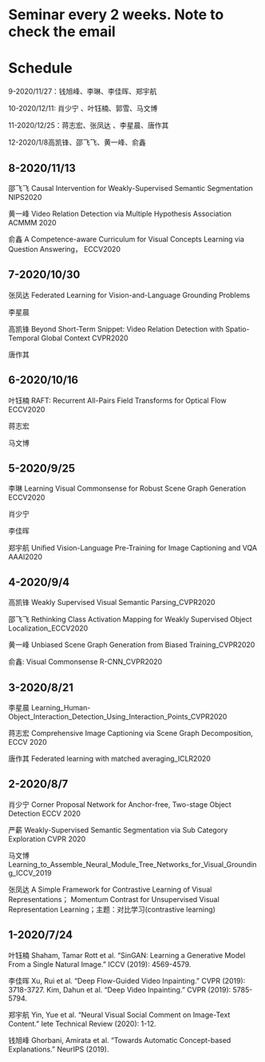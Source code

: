 # Seminar every 2 weeks. Note to check the email

# Schedule

9-2020/11/27：钱旭峰、李琳、李佳晖、郑宇航

10-2020/12/11: 肖少宁 、叶钰楠、郭雪、马文博  

11-2020/12/25：蒋志宏、张凤达 、李星晨、唐作其

12-2020/1/8高凯锋、邵飞飞、黄一峰、俞鑫

## **8-2020/11/13**	

邵飞飞	Causal Intervention for Weakly-Supervised Semantic Segmentation NIPS2020									

黄一峰	Video Relation Detection via Multiple Hypothesis Association ACMMM 2020									

俞鑫	A Competence-aware Curriculum for Visual Concepts Learning via Question Answering， ECCV2020									


## 7-2020/10/30	

张凤达	Federated Learning for Vision-and-Language Grounding Problems									

李星晨										

高凯锋	Beyond Short-Term Snippet: Video Relation Detection with Spatio-Temporal Global Context CVPR2020							

唐作其	

## 6-2020/10/16											

叶钰楠	RAFT: Recurrent All-Pairs Field Transforms for Optical Flow ECCV2020								

蒋志宏										

马文博	
								
## 5-2020/9/25	

李琳   Learning Visual Commonsense for Robust Scene Graph Generation ECCV2020 							

肖少宁										

李佳晖										

郑宇航	Uniﬁed Vision-Language Pre-Training for Image Captioning and VQA AAAI2020									

## 4-2020/9/4	

高凯锋	Weakly Supervised Visual Semantic Parsing_CVPR2020									

邵飞飞	Rethinking Class Activation Mapping for Weakly Supervised Object Localization_ECCV2020									

黄一峰	Unbiased Scene Graph Generation from Biased Training_CVPR2020									

俞鑫:	Visual Commonsense R-CNN_CVPR2020

## 3-2020/8/21	

李星晨	Learning_Human-Object_Interaction_Detection_Using_Interaction_Points_CVPR2020									

蒋志宏	Comprehensive Image Captioning via Scene Graph Decomposition, ECCV 2020									

唐作其	Federated learning with matched averaging_ICLR2020	

									
## 2-2020/8/7	

肖少宁	Corner Proposal Network for Anchor-free, Two-stage Object Detection ECCV 2020									

严薪	Weakly-Supervised Semantic Segmentation via Sub Category Exploration CVPR 2020									

马文博	Learning_to_Assemble_Neural_Module_Tree_Networks_for_Visual_Grounding_ICCV_2019		

张凤达	A Simple Framework for Contrastive Learning of Visual Representations；  Momentum Contrast for Unsupervised Visual Representation Learning；主题：对比学习(contrastive learning)									
								

## 1-2020/7/24	

叶钰楠	Shaham, Tamar Rott et al. “SinGAN: Learning a Generative Model From a Single Natural Image.” ICCV (2019): 4569-4579.									
		
李佳晖	 Xu, Rui et al. “Deep Flow-Guided Video Inpainting.” CVPR (2019): 3718-3727.      Kim, Dahun et al. “Deep Video Inpainting.” CVPR (2019): 5785-5794.					

郑宇航	Yin, Yue et al. “Neural Visual Social Comment on Image-Text Content.” Iete Technical Review (2020): 1-12.									

钱旭峰	Ghorbani, Amirata et al. “Towards Automatic Concept-based Explanations.” NeurIPS (2019).

